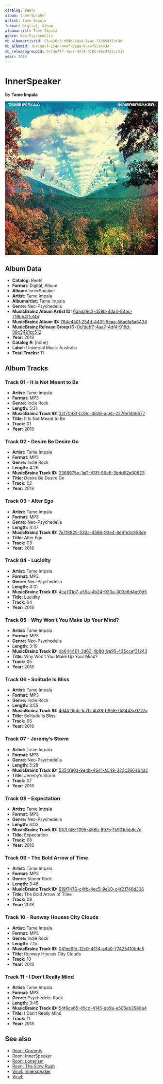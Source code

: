 ```yaml
---
catalog: Beets
album: InnerSpeaker
artist: Tame Impala
format: Digital, Album
albumartist: Tame Impala
genre: Neo-Psychedelia
mb_albumartistid: 63aa26c3-d59b-4da4-84ac-716b54f1ef4d
mb_albumid: 764c4a0f-254d-440f-9eaa-56aefa5a6434
mb_releasegroupid: 0cfdeff7-4aa7-4df4-918d-88c9421cc512
year: 2018
---
```


# InnerSpeaker

By **Tame Impala**

![](../../assets/beetscovers/Tame_Impala-InnerSpeaker.jpg)

## Album Data

- **Catalog:** Beets
- **Format:** Digital, Album
- **Album:** InnerSpeaker
- **Artist:** Tame Impala
- **Albumartist:** Tame Impala
- **Genre:** Neo-Psychedelia
- **MusicBrainz Album Artist ID:** [63aa26c3-d59b-4da4-84ac-716b54f1ef4d](https://musicbrainz.org/artist/63aa26c3-d59b-4da4-84ac-716b54f1ef4d)
- **MusicBrainz Album ID:** [764c4a0f-254d-440f-9eaa-56aefa5a6434](https://musicbrainz.org/release/764c4a0f-254d-440f-9eaa-56aefa5a6434)
- **MusicBrainz Release Group ID:** [0cfdeff7-4aa7-4df4-918d-88c9421cc512](https://musicbrainz.org/release-group/0cfdeff7-4aa7-4df4-918d-88c9421cc512)
- **Year:** 2018
- **Catalog #:** [none]
- **Label:** Universal Music Australia
- **Total Tracks:** 11

## Album Tracks

### Track 01 - It Is Not Meant to Be

- **Artist:** Tame Impala
- **Format:** MP3
- **Genre:** Indie Rock
- **Length:** 5:21
- **MusicBrainz Track ID:** [32f7093f-b29c-4626-aceb-2270e1db9d77](https://musicbrainz.org/recording/32f7093f-b29c-4626-aceb-2270e1db9d77)
- **Title:** It Is Not Meant to Be
- **Track:** 01
- **Year:** 2018

### Track 02 - Desire Be Desire Go

- **Artist:** Tame Impala
- **Format:** MP3
- **Genre:** Indie Rock
- **Length:** 4:26
- **MusicBrainz Track ID:** [3368975e-1af1-43f1-99e8-3b4d82a00823](https://musicbrainz.org/recording/3368975e-1af1-43f1-99e8-3b4d82a00823)
- **Title:** Desire Be Desire Go
- **Track:** 02
- **Year:** 2018

### Track 03 - Alter Ego

- **Artist:** Tame Impala
- **Format:** MP3
- **Genre:** Neo-Psychedelia
- **Length:** 4:47
- **MusicBrainz Track ID:** [7a7f8825-532a-4586-93e4-8edfe3c958de](https://musicbrainz.org/recording/7a7f8825-532a-4586-93e4-8edfe3c958de)
- **Title:** Alter Ego
- **Track:** 03
- **Year:** 2018

### Track 04 - Lucidity

- **Artist:** Tame Impala
- **Format:** MP3
- **Genre:** Neo-Psychedelia
- **Length:** 4:31
- **MusicBrainz Track ID:** [4ca701d7-a55a-4b24-933a-303e8d4e01d5](https://musicbrainz.org/recording/4ca701d7-a55a-4b24-933a-303e8d4e01d5)
- **Title:** Lucidity
- **Track:** 04
- **Year:** 2018

### Track 05 - Why Won’t You Make Up Your Mind?

- **Artist:** Tame Impala
- **Format:** MP3
- **Genre:** Neo-Psychedelia
- **Length:** 3:19
- **MusicBrainz Track ID:** [db644461-3d63-4b80-9a95-435ccef31243](https://musicbrainz.org/recording/db644461-3d63-4b80-9a95-435ccef31243)
- **Title:** Why Won’t You Make Up Your Mind?
- **Track:** 05
- **Year:** 2018

### Track 06 - Solitude Is Bliss

- **Artist:** Tame Impala
- **Format:** MP3
- **Genre:** Indie Rock
- **Length:** 3:55
- **MusicBrainz Track ID:** [4d4525cb-1c7b-4b38-b859-758443c0727a](https://musicbrainz.org/recording/4d4525cb-1c7b-4b38-b859-758443c0727a)
- **Title:** Solitude Is Bliss
- **Track:** 06
- **Year:** 2018

### Track 07 - Jeremy’s Storm

- **Artist:** Tame Impala
- **Format:** MP3
- **Genre:** Neo-Psychedelia
- **Length:** 5:28
- **MusicBrainz Track ID:** [5354f80a-9e4b-4641-a049-323c366464a2](https://musicbrainz.org/recording/5354f80a-9e4b-4641-a049-323c366464a2)
- **Title:** Jeremy’s Storm
- **Track:** 07
- **Year:** 2018

### Track 08 - Expectation

- **Artist:** Tame Impala
- **Format:** MP3
- **Genre:** Neo-Psychedelia
- **Length:** 6:02
- **MusicBrainz Track ID:** [fff0f746-1095-458b-8975-15901cbb8c7d](https://musicbrainz.org/recording/fff0f746-1095-458b-8975-15901cbb8c7d)
- **Title:** Expectation
- **Track:** 08
- **Year:** 2018

### Track 09 - The Bold Arrow of Time

- **Artist:** Tame Impala
- **Format:** MP3
- **Genre:** Stoner Rock
- **Length:** 3:48
- **MusicBrainz Track ID:** [919f7476-c4fb-4ec5-9e00-c4f21746d336](https://musicbrainz.org/recording/919f7476-c4fb-4ec5-9e00-c4f21746d336)
- **Title:** The Bold Arrow of Time
- **Track:** 09
- **Year:** 2018

### Track 10 - Runway Houses City Clouds

- **Artist:** Tame Impala
- **Format:** MP3
- **Genre:** Indie Rock
- **Length:** 7:15
- **MusicBrainz Track ID:** [041ee6fd-12c0-4f34-a4a0-77425410bdc5](https://musicbrainz.org/recording/041ee6fd-12c0-4f34-a4a0-77425410bdc5)
- **Title:** Runway Houses City Clouds
- **Track:** 10
- **Year:** 2018

### Track 11 - I Don’t Really Mind

- **Artist:** Tame Impala
- **Format:** MP3
- **Genre:** Psychedelic Rock
- **Length:** 3:45
- **MusicBrainz Track ID:** [54f6ce65-45cd-4145-ab9a-a505eb3580a4](https://musicbrainz.org/recording/54f6ce65-45cd-4145-ab9a-a505eb3580a4)
- **Title:** I Don’t Really Mind
- **Track:** 11
- **Year:** 2018


## See also

- [Roon: Currents](../../Roon/Tame_Impala/Currents.md)
- [Roon: InnerSpeaker](../../Roon/Tame_Impala/InnerSpeaker.md)
- [Roon: Lonerism](../../Roon/Tame_Impala/Lonerism.md)
- [Roon: The Slow Rush](../../Roon/Tame_Impala/The_Slow_Rush.md)
- [Vinyl: Innerspeaker](../../Vinyl/Tame_Impala/Innerspeaker.md)
- [Vinyl: ](../../Vinyl/Tame_Impala/Tame_Impala.md)
